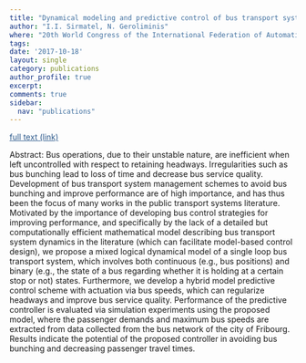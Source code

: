 ```yaml
---
title: "Dynamical modeling and predictive control of bus transport systems: A hybrid systems approach"
author: "I.I. Sirmatel, N. Geroliminis"
where: "20th World Congress of the International Federation of Automatic Control"
tags: 
date: '2017-10-18'
layout: single
category: publications
author_profile: true
excerpt:
comments: true
sidebar:
  nav: "publications"
---
```

<a href="http://www.sciencedirect.com/science/article/pii/S2405896317315537" style="color: #2d5a8c; text-decoration:underline">full text (link)</a>

Abstract: Bus operations, due to their unstable nature, are inefficient when left uncontrolled with respect to retaining headways. Irregularities such as bus bunching lead to loss of time and decrease bus service quality. Development of bus transport system management schemes to avoid bus bunching and improve performance are of high importance, and has thus been the focus of many works in the public transport systems literature. Motivated by the importance of developing bus control strategies for improving performance, and specifically by the lack of a detailed but computationally efficient mathematical model describing bus transport system dynamics in the literature (which can facilitate model-based control design), we propose a mixed logical dynamical model of a single loop bus transport system, which involves both continuous (e.g., bus positions) and binary (e.g., the state of a bus regarding whether it is holding at a certain stop or not) states. Furthermore, we develop a hybrid model predictive control scheme with actuation via bus speeds, which can regularize headways and improve bus service quality. Performance of the predictive controller is evaluated via simulation experiments using the proposed model, where the passenger demands and maximum bus speeds are extracted from data collected from the bus network of the city of Fribourg. Results indicate the potential of the proposed controller in avoiding bus bunching and decreasing passenger travel times.
